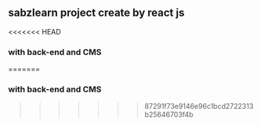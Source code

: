 ## sabzlearn project create by react js 
<<<<<<< HEAD
### with back-end and CMS
=======
### with back-end and CMS
>>>>>>> 87291f73e9146e96c1bcd2722313b25646703f4b

